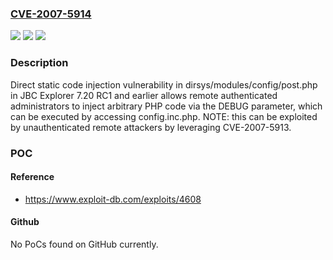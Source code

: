 ### [CVE-2007-5914](https://cve.mitre.org/cgi-bin/cvename.cgi?name=CVE-2007-5914)
![](https://img.shields.io/static/v1?label=Product&message=n%2Fa&color=blue)
![](https://img.shields.io/static/v1?label=Version&message=n%2Fa&color=blue)
![](https://img.shields.io/static/v1?label=Vulnerability&message=n%2Fa&color=brighgreen)

### Description

Direct static code injection vulnerability in dirsys/modules/config/post.php in JBC Explorer 7.20 RC1 and earlier allows remote authenticated administrators to inject arbitrary PHP code via the DEBUG parameter, which can be executed by accessing config.inc.php.  NOTE: this can be exploited by unauthenticated remote attackers by leveraging CVE-2007-5913.

### POC

#### Reference
- https://www.exploit-db.com/exploits/4608

#### Github
No PoCs found on GitHub currently.

